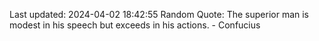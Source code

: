 Last updated: 2024-04-02 18:42:55
Random Quote: The superior man is modest in his speech but exceeds in his actions. - Confucius